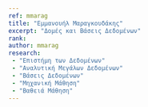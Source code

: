 ```yaml
---
ref: mmarag
title: "Εμμανουήλ Μαραγκουδάκης"
excerpt: "Δομές και Βάσεις Δεδομένων"
rank: 
author: mmarag
research:
 - "Επιστήμη των Δεδομένων"
 - "Αναλυτική Μεγάλων Δεδομένων"
 - "Βάσεις Δεδομένων"
 - "Μηχανική Μάθηση"
 - "Βαθειά Μάθηση"
---
```



